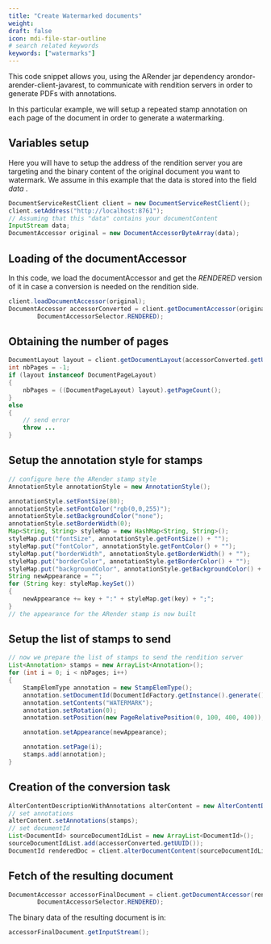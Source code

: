 ```yaml
---
title: "Create Watermarked documents"
weight:
draft: false
icon: mdi-file-star-outline
# search related keywords
keywords: ["watermarks"]
---
```


This code snippet allows you, using the ARender jar dependency
arondor-arender-client-javarest, to communicate with rendition servers
in order to generate PDFs with annotations.

In this particular example, we will setup a repeated stamp annotation on
each page of the document in order to generate a watermarking.

## Variables setup

Here you will have to setup the address of the rendition server you are
targeting and the binary content of the original document you want to
watermark. We assume in this example that the data is stored into the
field *data* .

``` java
DocumentServiceRestClient client = new DocumentServiceRestClient();
client.setAddress("http://localhost:8761");
// Assuming that this "data" contains your documentContent
InputStream data;
DocumentAccessor original = new DocumentAccessorByteArray(data);
```

## Loading of the documentAccessor

In this code, we load the documentAccessor and get the *RENDERED*
version of it in case a conversion is needed on the rendition side.

``` java
client.loadDocumentAccessor(original);
DocumentAccessor accessorConverted = client.getDocumentAccessor(original.getUUID(),
        DocumentAccessorSelector.RENDERED);
```

## Obtaining the number of pages

``` java
DocumentLayout layout = client.getDocumentLayout(accessorConverted.getUUID());
int nbPages = -1;
if (layout instanceof DocumentPageLayout)
{
    nbPages = ((DocumentPageLayout) layout).getPageCount();
}
else
{
    // send error
    throw ...
}
```

## Setup the annotation style for stamps

``` java
// configure here the ARender stamp style
AnnotationStyle annotationStyle = new AnnotationStyle();

annotationStyle.setFontSize(80);
annotationStyle.setFontColor("rgb(0,0,255)");
annotationStyle.setBackgroundColor("none");
annotationStyle.setBorderWidth(0);
Map<String, String> styleMap = new HashMap<String, String>();
styleMap.put("fontSize", annotationStyle.getFontSize() + "");
styleMap.put("fontColor", annotationStyle.getFontColor() + "");
styleMap.put("borderWidth", annotationStyle.getBorderWidth() + "");
styleMap.put("borderColor", annotationStyle.getBorderColor() + "");
styleMap.put("backgroundColor", annotationStyle.getBackgroundColor() + "");
String newAppearance = "";
for (String key: styleMap.keySet())
{
    newAppearance += key + ":" + styleMap.get(key) + ";";
}
// the appearance for the ARender stamp is now built
```

## Setup the list of stamps to send

``` java
// now we prepare the list of stamps to send the rendition server
List<Annotation> stamps = new ArrayList<Annotation>();
for (int i = 0; i < nbPages; i++)
{
    StampElemType annotation = new StampElemType();
    annotation.setDocumentId(DocumentIdFactory.getInstance().generate());
    annotation.setContents("WATERMARK");
    annotation.setRotation(0);
    annotation.setPosition(new PageRelativePosition(0, 100, 400, 400));

    annotation.setAppearance(newAppearance);

    annotation.setPage(i);
    stamps.add(annotation);
}
```

## Creation of the conversion task

``` java
AlterContentDescriptionWithAnnotations alterContent = new AlterContentDescriptionWithAnnotations();
// set annotations
alterContent.setAnnotations(stamps);
// set documentId
List<DocumentId> sourceDocumentIdList = new ArrayList<DocumentId>();
sourceDocumentIdList.add(accessorConverted.getUUID());
DocumentId renderedDoc = client.alterDocumentContent(sourceDocumentIdList, alterContent);
```

## Fetch of the resulting document

``` java
DocumentAccessor accessorFinalDocument = client.getDocumentAccessor(renderedDoc,
        DocumentAccessorSelector.RENDERED);
```

The binary data of the resulting document is in:

``` java
accessorFinalDocument.getInputStream();
```
